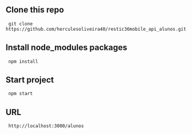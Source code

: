 ## Clone this repo
```
 git clone https://github.com/herculesoliveira40/restic36mobile_api_alunos.git
```

## Install node_modules packages
```
 npm install

```

## Start project
```
 npm start

```

## URL
```
 http://localhost:3000/alunos

```
